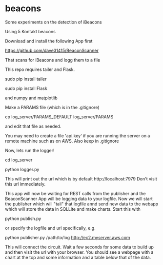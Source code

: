 beacons
=======

Some experiments on the detection of iBeacons

Using 5 Kontakt beacons

Download and install the following App first 

https://github.com/dave31415/BeaconScanner

That scans for iBeacons and logg them to a file

This repo requires tailer and Flask. 

sudo pip install tailer

sudo pip install Flask

and numpy and matplotlib

Make a PARAMS file (which is in the .gitignore)

cp log_server/PARAMS_DEFAULT log_server/PARAMS

and edit that file as needed.  

You may need to create a file 'api.key' if you are running the server on a remote machine
such as on AWS. Also keep in .gitignore

Now, lets run the logger!

cd log_server

python logger.py

This will print out the url which is by default http://localhost:7979
Don't visit this url immediately. 

This app will now be waiting for REST calls from the publisher and the BeaconScanner App will be logging 
data to your logfile. Now we will start the publisher which will "tail" that logfile annd send new data to the
webapp which will store the data in SQLLite and make charts. Start this with 

python publish.py

or specify the logfile and url specifically, e.g. 

python publisher.py /path/to/log http://ec2.myserver.aws.com

This will connect the circuit. Wait a few seconds for some data to build up and then
visit the url with your browser. You should see a webpage with a chart at the top and some information 
and a table below that of the data. 

